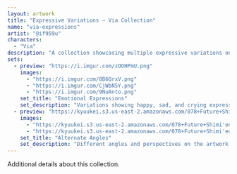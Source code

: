 ```yaml
---
layout: artwork
title: "Expressive Variations – Via Collection"
name: "via-expressions"
artist: "@if959u"
characters:
  - "Via"
description: "A collection showcasing multiple expressive variations on Via's artwork."
sets:
  - preview: "https://i.imgur.com/zOOHPmU.png"
    images:
      - "https://i.imgur.com/8B6QrxV.png"
      - "https://i.imgur.com/CjWbN5Y.png"
      - "https://i.imgur.com/9NuAnto.png"
    set_title: "Emotional Expressions"
    set_description: "Variations showing happy, sad, and crying expressions."
  - preview: "https://kyuukei.s3.us-east-2.amazonaws.com/078+Future+Shimi'ed+Mika/1.jpg"
    images:
      - "https://kyuukei.s3.us-east-2.amazonaws.com/078+Future+Shimi'ed+Mika/1.jpg"
      - "https://kyuukei.s3.us-east-2.amazonaws.com/078+Future+Shimi'ed+Mika/2.jpg"
    set_title: "Alternate Angles"
    set_description: "Different angles and perspectives on the artwork."
---
```

Additional details about this collection.
